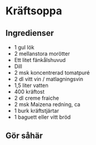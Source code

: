 # Kräftsoppa

## Ingredienser
* 1 gul lök
* 2 mellanstora morötter
* Ett litet fänkålshuvud
* Dill
* 2 msk koncentrerad tomatpuré
* 2 dl vitt vin / matlagningsvin
* 1,5 liter vatten
* 400 kräftost
* 2 dl creme fraiche
* 2 msk Maizena redning, ca
* 1 burk kräftstjärtar
* 1 baguett eller vitt bröd

## Gör såhär
